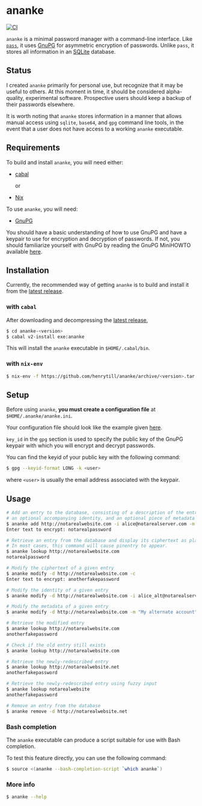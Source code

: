 # ananke

[![CI](https://github.com/henrytill/ananke/actions/workflows/ci.yml/badge.svg)](https://github.com/henrytill/ananke/actions/workflows/ci.yml)

`ananke` is a minimal password manager with a command-line interface.  Like [`pass`](https://www.passwordstore.org/), it uses [GnuPG](https://gnupg.org/) for asymmetric encryption of passwords.  Unlike `pass`, it stores all information in an [SQLite](https://sqlite.org) database.

## Status

I created `ananke` primarily for personal use, but recognize that it may be useful to others.  At this moment in time, it should be considered alpha-quality, experimental software.  Prospective users should keep a backup of their passwords elsewhere.

It is worth noting that `ananke` stores information in a manner that allows manual access using `sqlite`, `base64`, and `gpg` command line tools, in the event that a user does not have access to a working `ananke` executable.

## Requirements

To build and install `ananke`, you will need either:

* [cabal](https://www.haskell.org/cabal/)

  or

* [Nix](http://nixos.org/nix/)

To use `ananke`, you will need:

* [GnuPG](https://gnupg.org/)

You should have a basic understanding of how to use GnuPG and have a keypair to use for encryption and decryption of passwords.  If not, you should familiarize yourself with GnuPG by reading the GnuPG MiniHOWTO available [here](https://gnupg.org/documentation/howtos.html).

## Installation

Currently, the recommended way of getting `ananke` is to build and install it from the [latest release](https://github.com/henrytill/ananke/releases/latest).

### with `cabal`

After downloading and decompressing the [latest release](https://github.com/henrytill/ananke/releases/latest),

```sh
$ cd ananke-<version>
$ cabal v2-install exe:ananke
```

This will install the `ananke` executable in `$HOME/.cabal/bin`.

### with `nix-env`

```sh
$ nix-env -f https://github.com/henrytill/ananke/archive/<version>.tar.gz -i ananke
```

## Setup

Before using `ananke`, **you must create a configuration file** at `$HOME/.ananke/ananke.ini`.

Your configuration file should look like the example given [here](example/ananke.ini).

`key_id` in the `gpg` section is used to specify the public key of the GnuPG keypair with which you will encrypt and decrypt passwords.

You can find the keyid of your public key with the following command:

```sh
$ gpg --keyid-format LONG -k <user>
```

where `<user>` is usually the email address associated with the keypair.

## Usage

```sh
# Add an entry to the database, consisting of a description of the entry, a piece of text to encrypt,
# an optional accompanying identity, and an optional piece of metadata
$ ananke add http://notarealwebsite.com -i alice@notarealserver.com -m "This is some metadata"
Enter text to encrypt: notarealpassword

# Retrieve an entry from the database and display its ciphertext as plaintext (see NOTE below)
# In most cases, this command will cause pinentry to appear.
$ ananke lookup http://notarealwebsite.com
notarealpassword

# Modify the ciphertext of a given entry
$ ananke modify -d http://notarealwebsite.com -c
Enter text to encrypt: anotherfakepassword

# Modify the identity of a given entry
$ ananke modify -d http://notarealwebsite.com -i alice_alt@notarealserver.com

# Modify the metadata of a given entry
$ ananke modify -d http://notarealwebsite.com -m "My alternate account"

# Retrieve the modified entry
$ ananke lookup http://notarealwebsite.com
anotherfakepassword

# Check if the old entry still exists
$ ananke lookup http://notarealwebsite.com

# Retrieve the newly-redescribed entry
$ ananke lookup http://notarealwebsite.net
anotherfakepassword

# Retrieve the newly-redescribed entry using fuzzy input
$ ananke lookup notarealwebsite
anotherfakepassword

# Remove an entry from the database
$ ananke remove -d http://notarealwebsite.net
```

### Bash completion

The `ananke` executable can produce a script suitable for use with Bash completion.

To test this feature directly, you can use the following command:

```sh
$ source <(ananke --bash-completion-script `which ananke`)
```

### More info

```sh
$ ananke --help
```
